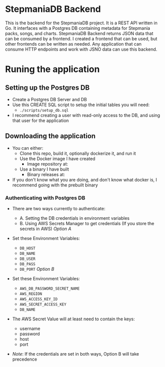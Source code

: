 # StepmaniaDB Backend
This is the backend for the StepmaniaDB project. It is a REST API written in Go. It interfaces with a Postgres DB containing metadata for Stepmania packs, songs, and charts.
StepmaniaDB Backend returns JSON data that can be consumed by a frontend. I created a frontend that can be used, but other frontends can be written as needed. Any application that can consume HTTP endpoints and work with JSNO data can use this backend.

# Runing the application

## Setting up the Postgres DB
- Create a Postgres DB Server and DB
- Use this CREATE SQL script to setup the initial tables you will need:
    - `./scripts/setup_db.sql`
- I recommend creating a user with read-only access to the DB, and using that user for the application

## Downloading the application
- You can either:
    - Clone this repo, build it, optionally dockerize it, and run it
    - Use the Docker image I have created
        - Image repository at:
    - Use a binary I have built
        - Binary releases at:
- If you don't know what you are doing, and don't know what docker is, I recommend going with the prebuilt binary  

### Authenticating with Postgres DB  
- There are two ways currently to authenticate:
    - A. Setting the DB credentials in environment variables
    - B. Using AWS Secrets Manager to get credentials (If you store the secrets in AWS)
*Option A*
- Set these Environment Variables:
    - `DB_HOST`
    - `DB_NAME`
    - `DB_USER`
    - `DB_PASS`
    - `DB_PORT`
*Option B*
- Set these Environment Variables:
    - `AWS_DB_PASSWORD_SECRET_NAME`
    - `AWS_REGION`
    - `AWS_ACCESS_KEY_ID`
    - `AWS_SECRET_ACCESS_KEY`
    - `DB_NAME`
- The AWS Secret Value will at least need to contain the keys:
    - username
    - password
    - host
    - port

- *Note*: If the credentials are set in both ways, Option B will take precedence

